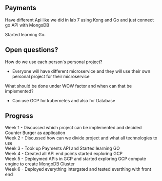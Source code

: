 ## Payments

Have different Api like we did in lab 7 using Kong and Go and just connect go API with MongoDB

Started learning Go.


## Open questions?

How do we use each person's personal project?
- Everyone will have different microservice and they will use their own personal project for their microservice

What should be done under WOW factor and when can that be implemented?
- Can use GCP for kubernetes and also for Database

## Progress

Week 1 - Discussed which project can be implemented and decided Counter Burger as application <br>
Week 2 - Discussed how can we divide project and what all technologies to use <br>
Week 3 - Took up Payments API and Started learning GO <br>
Week 4 - Created all API end points started exploring GCP <br>
Week 5 - Deploymed APIs in GCP and started exploring GCP compute engine to create MongoDB Cluster <br>
Week 6 - Deployed everything intergated and tested everthing with front end <br>
